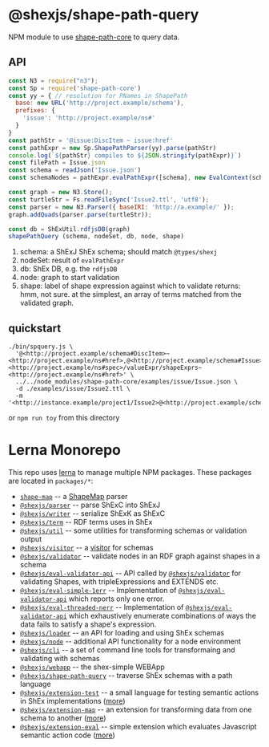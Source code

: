 # @shexjs/shape-path-query

NPM module to use [shape-path-core](https://github.com/shexSpec/ShapePath.js/tree/main/packages/core) to query data.

## API

``` javascript
const N3 = require("n3");
const Sp = require('shape-path-core')
const yy = { // resolution for PNames in ShapePath
  base: new URL('http://project.example/schema'),
  prefixes: {
    'issue': 'http://project.example/ns#'
  }
}
const pathStr = '@issue:DiscItem ~ issue:href'
const pathExpr = new Sp.ShapePathParser(yy).parse(pathStr)
console.log(`${pathStr} compiles to ${JSON.stringify(pathExpr)}`)
const filePath = Issue.json
const schema = readJson('Issue.json')
const schemaNodes = pathExpr.evalPathExpr([schema], new EvalContext(schema))

const graph = new N3.Store();
const turtleStr = Fs.readFileSync('Issue2.ttl', 'utf8');
const parser = new N3.Parser({ baseIRI: 'http://a.example/' });
graph.addQuads(parser.parse(turtleStr));

const db = ShExUtil.rdfjsDB(graph)
shapePathQuery (schema, nodeSet, db, node, shape)
```
1. schema: a ShExJ ShEx schema; should match `@types/shexj`
2. nodeSet: result of `evalPathExpr`
3. db: ShEx DB, e.g. the `rdfjsDB`
4. node: graph to start validation
5. shape: label of shape expression against which to validate
returns: hmm, not sure. at the simplest, an array of terms matched from the validated graph.

## quickstart

``` shell
./bin/spquery.js \
  '@<http://project.example/schema#DiscItem>~<http://project.example/ns#href>,@<http://project.example/schema#Issue>~<http://project.example/ns#spec>/valueExpr/shapeExprs~<http://project.example/ns#href>' \
  ../../node_modules/shape-path-core/examples/issue/Issue.json \
  -d ./examples/issue/Issue2.ttl \
  -m '<http://instance.example/project1/Issue2>@<http://project.example/schema#Issue>'
```
or `npm run toy` from this directory

# Lerna Monorepo

This repo uses [lerna](https://github.com/lerna/lerna) to manage multiple NPM packages. These packages are located in `packages/*`:

- [`shape-map`](../shape-map#readme) -- a [ShapeMap](https://shexspec.github.io/shape-map/) parser
- [`@shexjs/parser`](../shex-parser#readme) -- parse ShExC into ShExJ
- [`@shexjs/writer`](../shex-writer#readme) -- serialize ShExK as ShExC
- [`@shexjs/term`](../shex-term#readme) -- RDF terms uses in ShEx
- [`@shexjs/util`](../shex-util#readme) -- some utilities for transforming schemas or validation output
- [`@shexjs/visitor`](../shex-visitor#readme) -- a [visitor](https://en.wikipedia.org/wiki/Visitor_pattern) for schemas
- [`@shexjs/validator`](../shex-validator#readme) -- validate nodes in an RDF graph against shapes in a schema
- [`@shexjs/eval-validator-api`](../eval-validator-api#readme) -- API called by [`@shexjs/validator`](../shex-validator#readme) for validating Shapes, with tripleExpressions and EXTENDS etc.
- [`@shexjs/eval-simple-1err`](../eval-simple-1err#readme) -- Implementation of [`@shexjs/eval-validator-api`](../eval-validator-api#readme) which reports only one error.
- [`@shexjs/eval-threaded-nerr`](../eval-threaded-nerr#readme) -- Implementation of [`@shexjs/eval-validator-api`](../eval-validator-api#readme) which exhaustively enumerate combinations of ways the data fails to satisfy a shape's expression.
- [`@shexjs/loader`](../shex-loader#readme) -- an API for loading and using ShEx schemas
- [`@shexjs/node`](../shex-node#readme) -- additional API functionality for a node environment
- [`@shexjs/cli`](../shex-cli#readme) -- a set of command line tools for transformaing and validating with schemas
- [`@shexjs/webapp`](../shex-webapp#readme) -- the shex-simple WEBApp
- [`@shexjs/shape-path-query`](../shex-shape-path-query#readme) -- traverse ShEx schemas with a path language
- [`@shexjs/extension-test`](../extension-test#readme) -- a small language for testing semantic actions in ShEx implementations ([more](http://shex.io/extensions/Test/))
- [`@shexjs/extension-map`](../extension-map#readme) -- an extension for transforming data from one schema to another ([more](http://shex.io/extensions/Map/))
- [`@shexjs/extension-eval`](../extension-eval#readme) -- simple extension which evaluates Javascript semantic action code ([more](http://shex.io/extensions/Eval/))

